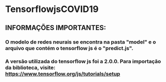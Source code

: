 # TensorflowjsCOVID19

## INFORMAÇÕES IMPORTANTES:
### O modelo de redes neurais se encontra na pasta "model" e o arquivo que contém o tensorflow js é o "predict.js".
### A versão utilizada do tensorflow js foi a 2.0.0. Para importação da biblioteca, visite: <https://www.tensorflow.org/js/tutorials/setup>
